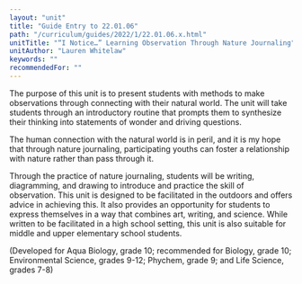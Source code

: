```yaml
---
layout: "unit"
title: "Guide Entry to 22.01.06"
path: "/curriculum/guides/2022/1/22.01.06.x.html"
unitTitle: "“I Notice…” Learning Observation Through Nature Journaling"
unitAuthor: "Lauren Whitelaw"
keywords: ""
recommendedFor: ""
---
```

<main>
  <p>The purpose of this unit is to present students with methods to make observations through connecting with their natural world. The unit will take students through an introductory routine that prompts them to synthesize their thinking into statements of wonder and driving questions.</p>

  <p>The human connection with the natural world is in peril, and it is my hope that through nature journaling, participating youths can foster a relationship with nature rather than pass through it.</p>

  <p>Through the practice of nature journaling, students will be writing, diagramming, and drawing to introduce and practice the skill of observation. This unit is designed to be facilitated in the outdoors and offers advice in achieving this. It also provides an opportunity for students to express themselves in a way that combines art, writing, and science. While written to be facilitated in a high school setting, this unit is also suitable for middle and upper elementary school students.</p>

  <p>(Developed for Aqua Biology, grade 10; recommended for Biology, grade 10; Environmental Science, grades 9-12; Phychem, grade 9; and Life Science, grades 7-8)</p>
</main>
